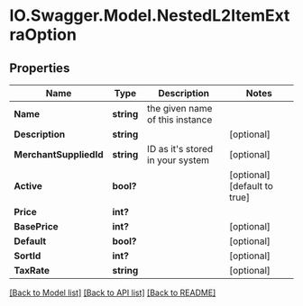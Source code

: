 # IO.Swagger.Model.NestedL2ItemExtraOption
## Properties

Name | Type | Description | Notes
------------ | ------------- | ------------- | -------------
**Name** | **string** | the given name of this instance | 
**Description** | **string** |  | [optional] 
**MerchantSuppliedId** | **string** | ID as it&#39;s stored in your system | [optional] 
**Active** | **bool?** |  | [optional] [default to true]
**Price** | **int?** |  | 
**BasePrice** | **int?** |  | [optional] 
**Default** | **bool?** |  | [optional] 
**SortId** | **int?** |  | [optional] 
**TaxRate** | **string** |  | [optional] 

[[Back to Model list]](../README.md#documentation-for-models) [[Back to API list]](../README.md#documentation-for-api-endpoints) [[Back to README]](../README.md)

